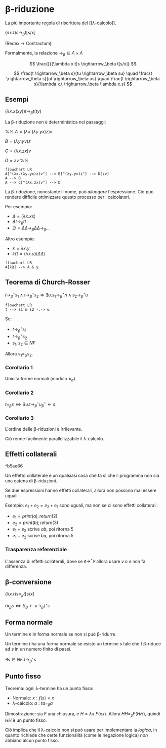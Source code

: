 # β-riduzione

La più importante regola di riscrittura del [[λ-calcolo]].

$(\lambda x.t)s \rightarrow_\beta t[s/x]$

(Redex → Contractum)

Formalmente, la relazione $\rightarrow_\beta \subseteq \Lambda \times \Lambda$

$$
\frac{}{(\lambda x.t)s \rightarrow_\beta t[s/x]}
$$

$$
\frac{t \rightarrow_\beta s}{tu \rightarrow_\beta su} \quad \frac{t \rightarrow_\beta s}{ut \rightarrow_\beta us} \quad
\frac{t \rightarrow_\beta s}{\lambda x.t \rightarrow_\beta \lambda x.s}
$$

## Esempi

$(\lambda x.x(xy))t \rightarrow_\beta t(ty)$

La β-riduzione non è deterministica nei passaggi:

%%
$A=(\lambda x.(\lambda y.yx)z)v$

$B=(\lambda y.yv)z$

$C=(\lambda x.zx)v$

$D=zv$
%%

```mermaid
flowchart LR
A["(λx.(λy.yx)z)v"] --> B["(λy.yv)z"] --> D[zv]
A --> D
A --> C["(λx.zx)v"] --> D
```

La β-riduzione, nonostante il nome, può *allungare* l'espressione. Ciò può rendere difficile ottimizzare questo processo per i calcolatori.

Per esempio:

- $\Delta = (\lambda x.xx)$
- $\Delta t \rightarrow_\beta tt$
- $\Omega = \Delta \Delta \rightarrow_\beta \Delta \Delta \rightarrow_\beta …$

Altro esempio:

- $k = \lambda x.y$
- $k \Omega = (\lambda x.y)(\Delta \Delta)$

```mermaid
flowchart LR
A[kΩ] --> A & y
```

## Teorema di Church-Rosser

$t \rightarrow_\beta^\star s_1 \land t \rightarrow_\beta^\star s_2 \Rightarrow \exists u. s_1 \rightarrow_\beta^\star n \land s_2 \rightarrow_\beta^\star u$

```mermaid
flowchart LR
t --> s1 & s2 -.-> u
```

Se:
- $t \rightarrow_\beta^\star s_1$
- $t \rightarrow_\beta^\star s_2$
- $s_1,s_2 \in NF$

Allora $s_1=_\alpha s_2$.

### Corollario 1

Unicità forme normali (modulo $=_\alpha$).

### Corollario 2

$t =_\beta s \iff \exists u.t \rightarrow_\beta^\star u _\beta^\star\leftarrow s$

### Corollario 3

L'ordine delle β-riduzioni è irrilevante.

Ciò rende facilmente parallelizzabile il λ-calcolo.

## Effetti collaterali

^b5ae66

Un effetto collaterale è un qualsiasi cosa che fa sì che il programma non sia una catena di β-riduzioni.

Se due espressioni hanno effetti collaterali, allora non possono mai essere uguali.

Esempio: $e_1+e_2=e_2+e_1$ sono uguali, ma non se ci sono effetti collaterali:
- $e_1=print(a);return(2)$
- $e_2=print(b);return(3)$
- $e_1+e_2$ scrive $ab$, poi ritorna $5$
- $e_1+e_2$ scrive $ba$, poi ritorna $5$

### Trasparenza referenziale

L'assenza di effetti collaterali, dove se $e \rightarrow^\star v$ allora usare $v$ o $e$ non fa differenza.

## β-conversione

$(\lambda x.t)s=_\beta t[s/x]$

$t=_\beta s \iff t (_\beta \leftarrow u \rightarrow_\beta)^\star s$

## Forma normale

Un termine è in forma normale se non si può β-ridurre.

Un termine $t$ ha una forma normale se esiste un termine $s$ tale che $t$ β-riduce ad $s$ in un numero finito di passi.

$\exists s \in NF.t \longrightarrow^\star_\beta s$.

## Punto fisso

Teorema: ogni λ-termine ha un punto fisso:
- Normale: $x: f(x)=x$
- λ-calcolo: $a: ta=_\beta a$

Dimostrazione: sia $F$ una chiusura, e $H=\lambda x.F(xx)$. Allora $HH=_\beta F(HH)$, quindi $HH$ è un punto fisso.

Ciò implica che il λ-calcolo non si può usare per implementare la *logica*, in quanto richiede che certe funzionalità (come le negazione logica) *non* abbiano alcun punto fisso.